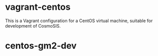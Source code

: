 # vagrant-centos

This is a Vagrant configuration for a CentOS virtual machine, suitable
for development of CosmoSIS.
# centos-gm2-dev

